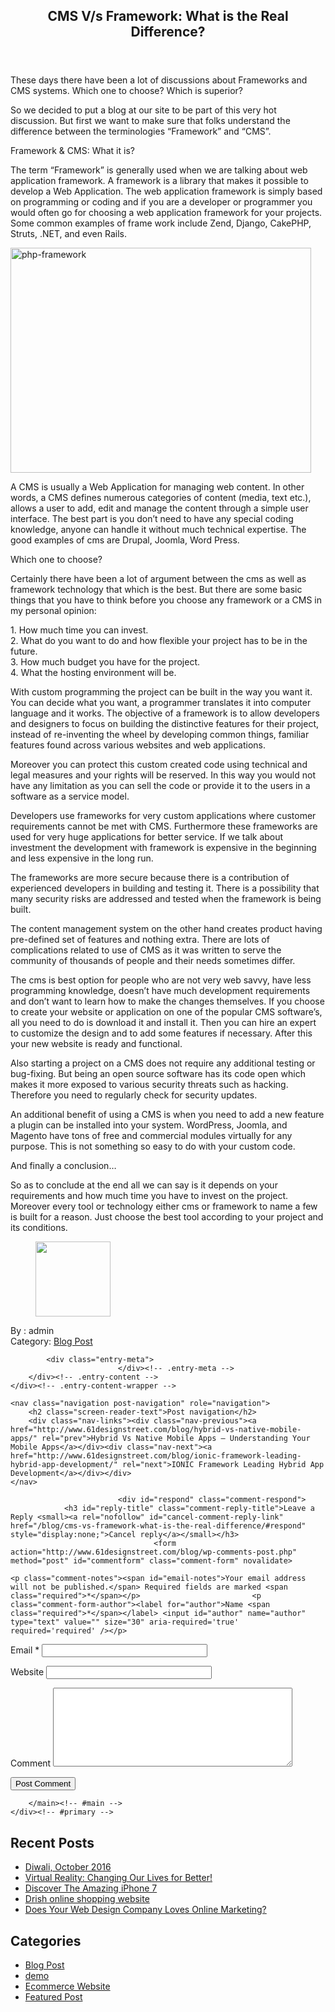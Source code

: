 <div class="post-meta-content-wrapper">
                <div class="post-content-wrapper">
			        <header class="entry-header">
						<h2 class="entry-title">CMS V/s Framework: What is the Real Difference?</h2>					</header><!-- .entry-header -->
			        <div class="single-post-content">
				        <p>These days there have been a lot of discussions about Frameworks and CMS systems. Which one to choose? Which is superior?</p>
<p>So we decided to put a blog at our site to be part of this very hot discussion. But first we want to make sure that folks understand the difference between the terminologies “Framework” and “CMS”.</p>
<p><span id="more-702"></span></p>
<div class="more_new">Framework &amp; CMS: What it is?</div>
<p>The term “Framework” is generally used when we are talking about web application framework. A framework is a library that makes it possible to develop a Web Application.  The web application framework is simply based on programming or coding and if you are a developer or programmer you would often go for choosing a web application framework for your projects. Some common examples of frame work include Zend, Django, CakePHP, Struts, .NET, and even Rails.</p>
<p><img class="alignnone wp-image-703 size-full" src="http://www.61designstreet.com/blog/wp-content/uploads/2016/02/php-framework.jpg" alt="php-framework" width="481" height="360" /></p>
<p>A CMS is usually a Web Application for managing web content. In other words, a CMS defines numerous categories of content (media, text etc.), allows a user to add, edit and manage the content through a simple user interface. The best part is you don’t need to have any special coding knowledge, anyone can handle it without much technical expertise. The good examples of cms are Drupal, Joomla, Word Press.</p>
<div class="more_new">Which one to choose?</div>
<p>Certainly there have been a lot of argument between the cms as well as framework technology that which is the best. But there are some basic things that you have to think before you choose any framework or a CMS in my personal opinion:</p>
<p>1. How much time you can invest.<br />
2. What do you want to do and how flexible your project has to be in the future.<br />
3. How much budget you have for the project.<br />
4. What the hosting environment will be.</p>
<p>With custom programming the project can be built in the way you want it. You can decide what you want, a programmer translates it into computer language and it works. The objective of a framework is to allow developers and designers to focus on building the distinctive features for their project, instead of re-inventing the wheel by developing common things, familiar features found across various websites and web applications.</p>
<p>Moreover you can protect this custom created code using technical and legal measures and your rights will be reserved. In this way you would not have any limitation as you can sell the code or provide it to the users in a software as a service model.</p>
<p>Developers use frameworks for very custom applications where customer requirements cannot be met with CMS. Furthermore these frameworks are used for very huge applications for better service. If we talk about investment the development with framework is expensive in the beginning and less expensive in the long run.</p>
<p>The frameworks are more secure because there is a contribution of experienced developers in building and testing it. There is a possibility that many security risks are addressed and tested when the framework is being built.</p>
<p>The content management system on the other hand creates product having pre-defined set of features and nothing extra. There are lots of complications related to use of CMS as it was written to serve the community of thousands of people and their needs sometimes differ.</p>
<p>The cms is best option for people who are not very web savvy, have less programming knowledge, doesn’t have much development requirements and don&#8217;t want to learn how to make the changes themselves. If you choose to create your website or application on one of the popular CMS software’s, all you need to do is download it and install it. Then you can hire an expert to customize the design and to add some features if necessary. After this your new website is ready and functional.</p>
<p>Also starting a project on a CMS does not require any additional testing or bug-fixing. But being an open source software has its code open which makes it more exposed to various security threats such as hacking. Therefore you need to regularly check for security updates.</p>
<p>An additional benefit of using a CMS is when you need to add a new feature a plugin can be installed into your system. WordPress, Joomla, and Magento have tons of free and commercial modules virtually for any purpose. This is not something so easy to do with your custom code.</p>
<div class="more_new">And finally a conclusion…</div>
<p>So as to conclude at the end all we can say is it depends on your requirements and how much time you have to invest on the project. Moreover every tool or technology either cms or framework to name a few is built for a reason. Just choose the best tool according to your project and its conditions.</p>
					</div>
				</div><!-- .post-content-wrapper -->
	            <div class="post-meta-wrapper">
	            			<div class="faceblog-post-author-wrapper">
			<div class="author-image">
				<a href="http://www.61designstreet.com/blog/author/admin/">
					<figure><img alt='' src='http://1.gravatar.com/avatar/d85ff95d7ac2d38a406aafbe760ec9a7?s=120&#038;d=mm&#038;r=g' srcset='http://1.gravatar.com/avatar/d85ff95d7ac2d38a406aafbe760ec9a7?s=240&amp;d=mm&amp;r=g 2x' class='avatar avatar-120 photo' height='120' width='120' /></figure>
				</a>
			</div><!--.author-image-->
			<div class="author-name">
				<span>By : admin</span>
			</div>
		</div>
	            		            	<span class="cat-links">Category: <a href="http://www.61designstreet.com/blog/category/blog-post/" rel="category tag">Blog Post</a></span>	            </div><!-- .post-meta-wrapper -->
            </div>

						
			<div class="entry-meta">
							</div><!-- .entry-meta -->
		</div><!-- .entry-content -->
	</div><!-- .entry-content-wrapper -->
</article><!-- #post-## -->

	<nav class="navigation post-navigation" role="navigation">
		<h2 class="screen-reader-text">Post navigation</h2>
		<div class="nav-links"><div class="nav-previous"><a href="http://www.61designstreet.com/blog/hybrid-vs-native-mobile-apps/" rel="prev">Hybrid Vs Native Mobile Apps – Understanding Your Mobile Apps</a></div><div class="nav-next"><a href="http://www.61designstreet.com/blog/ionic-framework-leading-hybrid-app-development/" rel="next">IONIC Framework Leading Hybrid App Development</a></div></div>
	</nav>
<div id="comments" class="comments-area">

							<div id="respond" class="comment-respond">
				<h3 id="reply-title" class="comment-reply-title">Leave a Reply <small><a rel="nofollow" id="cancel-comment-reply-link" href="/blog/cms-vs-framework-what-is-the-real-difference/#respond" style="display:none;">Cancel reply</a></small></h3>
									<form action="http://www.61designstreet.com/blog/wp-comments-post.php" method="post" id="commentform" class="comment-form" novalidate>
																			<p class="comment-notes"><span id="email-notes">Your email address will not be published.</span> Required fields are marked <span class="required">*</span></p>							<p class="comment-form-author"><label for="author">Name <span class="required">*</span></label> <input id="author" name="author" type="text" value="" size="30" aria-required='true' required='required' /></p>
<p class="comment-form-email"><label for="email">Email <span class="required">*</span></label> <input id="email" name="email" type="email" value="" size="30" aria-describedby="email-notes" aria-required='true' required='required' /></p>
<p class="comment-form-url"><label for="url">Website</label> <input id="url" name="url" type="url" value="" size="30" /></p>
												<p class="comment-form-comment"><label for="comment">Comment</label> <textarea id="comment" name="comment" cols="45" rows="8"  aria-required="true" required="required"></textarea></p>						
						<p class="form-submit"><input name="submit" type="submit" id="submit" class="submit" value="Post Comment" /> <input type='hidden' name='comment_post_ID' value='702' id='comment_post_ID' />
<input type='hidden' name='comment_parent' id='comment_parent' value='0' />
</p>					</form>
							</div><!-- #respond -->
			
</div><!-- #comments -->

		</main><!-- #main -->
	</div><!-- #primary -->


<aside id="secondary" class="widget-area" role="complementary">
			<section id="recent-posts-2" class="widget widget_recent_entries">		<h2 class="widget-title">Recent Posts</h2>		<ul>
					<li>
				<a href="http://www.61designstreet.com/blog/diwali-october-2016/">Diwali, October 2016</a>
						</li>
					<li>
				<a href="http://www.61designstreet.com/blog/virtual-reality-changing-our-lives-for-better/">Virtual Reality: Changing Our Lives for Better!</a>
						</li>
					<li>
				<a href="http://www.61designstreet.com/blog/discover-the-amazing-iphone-7/">Discover The Amazing iPhone 7</a>
						</li>
					<li>
				<a href="http://www.61designstreet.com/blog/drish-online-shopping-website/">Drish online shopping website</a>
						</li>
					<li>
				<a href="http://www.61designstreet.com/blog/online-marketing/">Does Your Web Design Company Loves Online Marketing?</a>
						</li>
				</ul>
		</section><section id="categories-2" class="widget widget_categories"><h2 class="widget-title">Categories</h2>		<ul>
	<li class="cat-item cat-item-1"><a href="http://www.61designstreet.com/blog/category/blog-post/" >Blog Post</a>
</li>
	<li class="cat-item cat-item-11"><a href="http://www.61designstreet.com/blog/category/demo/" >demo</a>
</li>
	<li class="cat-item cat-item-15"><a href="http://www.61designstreet.com/blog/category/ecommerce-website/" >Ecommerce Website</a>
</li>
	<li class="cat-item cat-item-4"><a href="http://www.61designstreet.com/blog/category/featured-post/" >Featured Post</a>
</li>
		</ul>
</section></aside><!-- #secondary -->
			</div> <!-- content-wrapper end -->
		</div><!-- .mt-container -->
	</div><!-- #content -->
